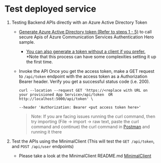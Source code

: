# Test deployed service

1. Testing Backend APIs directly with an Azure Active Directory Token

    - [Generate Azure Active Directory token (Refer to steps 1 - 5)](../../MinimalClient/README.md) to call secure Apis of Azure Communication Services Authentication Hero sample.

        - [You can also generate a token without a client if you prefer.](../test-tools/generate-aad-token-manually.md) *Note that this process can have some complexities setting it up the first time.

    - Invoke the API
    Once you get the access token, make a GET request to `/api/token` endpoint with the access token as a Authorization Bearer header. Verify you get a successful status code (i.e. 200).

        ```shell
        curl --location --request GET 'https://<replace with URL on your provisioned App Service>/api/token  OR http://localhost:5000/api/token' \

        --header 'Authorization: Bearer <put access token here>'
        ```
        > Note: If you are facing issues running the curl command, then try importing (File -> import -> raw text, paste the curl command and continue) the curl command in [Postman](https://www.postman.com/downloads/) and running it there

2. Test the APIs using the MinimalClient (This will test the `GET /api/token`, and `POST /api/user` endpoints)
    -  Please take a look at the MinimalClient README.md [MinimalClient](../../MinimalClient/README.md)